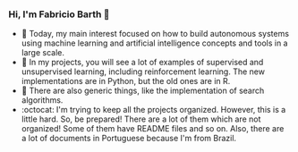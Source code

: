 ### Hi, I'm Fabricio Barth 👋

- 🔭 Today, my main interest focused on how to build autonomous systems using machine learning and artificial intelligence concepts and tools in a large scale.
- 🌱 In my projects, you will see a lot of examples of supervised and unsupervised learning, including reinforcement learning. The new implementations are in Python, but the old ones are in R.
- 🤘 There are also generic things, like the implementation of search algorithms.
- :octocat: I'm trying to keep all the projects organized. However, this is a little hard. So, be prepared! There are a lot of them which are not organized! Some of them have README files and so on. Also, there are a lot of documents in Portuguese because I'm from Brazil.  
